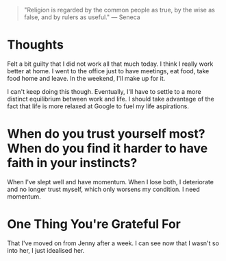 
> \"Religion is regarded by the common people as true, by the wise as false, and by rulers as useful.\" — Seneca

# Thoughts
Felt a bit guilty that I did not work all that much today. I think I really work better at home. I went to the office just to have meetings, eat food, take food home and leave. In the weekend, I'll make up for it.

I can't keep doing this though. Eventually, I'll have to settle to a more distinct equilibrium between work and life. I should take advantage of the fact that life is more relaxed at Google to fuel my life aspirations.

# When do you trust yourself most? When do you find it harder to have faith in your instincts?
When I've slept well and have momentum. When I lose both, I deteriorate and no longer trust myself, which only worsens my condition. I need momentum.

# One Thing You're Grateful For
That I've moved on from Jenny after a week. I can see now that I wasn't so into her, I just idealised her.
